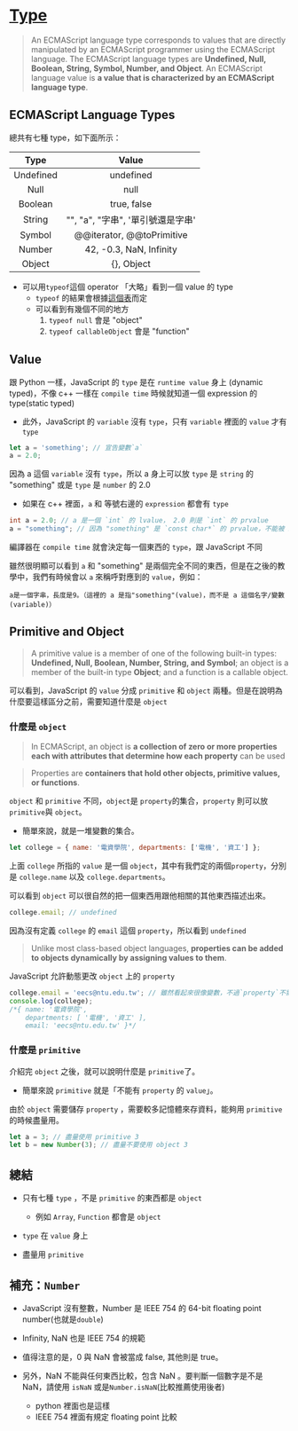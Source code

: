 # [Type](https://www.ecma-international.org/ecma-262/#sec-ecmascript-language-types)

> An ECMAScript language type corresponds to values that are directly manipulated by an ECMAScript programmer using the ECMAScript language. The ECMAScript language types are **Undefined, Null, Boolean, String, Symbol, Number, and Object**. An ECMAScript language value is **a value that is characterized by an ECMAScript language type**.

## ECMAScript Language Types

總共有七種 type，如下面所示：

|   Type    |               Value               |
| :-------: | :-------------------------------: |
| Undefined |             undefined             |
|   Null    |               null                |
|  Boolean  |            true, false            |
|  String   | "", "a", "字串", '單引號還是字串' |
|  Symbol   |     @@iterator, @@toPrimitive     |
|  Number   |      42, -0.3, NaN, Infinity      |
|  Object   |            {}, Object             |

- 可以用`typeof`這個 operator 「大略」看到一個 value 的 type
  - `typeof` 的結果會根據[這個表](https://www.ecma-international.org/ecma-262/#table-35)而定
  - 可以看到有幾個不同的地方
    1. `typeof null` 會是 "object"
    2. `typeof callableObject` 會是 "function"

## Value

跟 Python 一樣，JavaScript 的 `type` 是在 `runtime value` 身上 (dynamic typed)，不像 c++ 一樣在 `compile time` 時候就知道一個 expression 的 type(static typed)

- 此外，JavaScript 的 `variable` 沒有 `type`，只有 `variable` 裡面的 `value` 才有 `type`

```javascript
let a = 'something'; // 宣告變數`a`
a = 2.0;
```

因為 a 這個 `variable` 沒有 `type`，所以 a 身上可以放 `type` 是 `string` 的 "something" 或是 `type` 是 `number` 的 2.0

- 如果在 c++ 裡面，`a` 和 等號右邊的 `expression` 都會有 `type`

```cpp
int a = 2.0; // a 是一個 `int` 的 lvalue， 2.0 則是 `int` 的 prvalue
a = "something"; // 因為 "something" 是 `const char*` 的 prvalue，不能被 implicit convert 成 `int`，所以會有 compile error
```

編譯器在 `compile time` 就會決定每一個東西的 `type`，跟 JavaScript 不同

雖然很明顯可以看到 `a` 和 "something" 是兩個完全不同的東西，但是在之後的教學中，我們有時候會以 `a` 來稱呼對應到的 `value`，例如：

```
a是一個字串，長度是9。（這裡的 a 是指"something"(value)，而不是 a 這個名字/變數(variable)）
```

## Primitive and Object

> A primitive value is a member of one of the following built-in types: **Undefined, Null, Boolean, Number, String, and Symbol**; an object is a member of the built-in type **Object**; and a function is a callable object.

可以看到，JavaScript 的 `value` 分成 `primitive` 和 `object` 兩種。但是在說明為什麼要這樣區分之前，需要知道什麼是 `object`

### 什麼是 `object`

> In ECMAScript, an object is **a collection of zero or more properties each with attributes that determine how each property** can be used

> Properties are **containers that hold other objects, primitive values, or functions**.

`object` 和 `primitive` 不同，`object`是 `property`的集合，`property` 則可以放 `primitive`與 `object`。

- 簡單來說，就是一堆變數的集合。

```javascript
let college = { name: '電資學院', departments: ['電機', '資工'] };
```

上面 `college` 所指的 `value` 是一個 `object`，其中有我們定的兩個`property`，分別是 `college.name` 以及 `college.departments`。

可以看到 `object` 可以很自然的把一個東西用跟他相關的其他東西描述出來。

```javascript
college.email; // undefined
```

因為沒有定義 `college` 的 `email` 這個 `property`，所以看到 `undefined`

> Unlike most class-based object languages, **properties can be added to objects dynamically by assigning values to them**.

JavaScript 允許動態更改 `object` 上的 `property`

```javascript
college.email = 'eecs@ntu.edu.tw'; // 雖然看起來很像變數，不過`property`不需要宣告
console.log(college);
/*{ name: '電資學院',
    departments: [ '電機', '資工' ],
    email: 'eecs@ntu.edu.tw' }*/
```

### 什麼是 `primitive`

介紹完 `object` 之後，就可以說明什麼是 `primitive`了。

- 簡單來說 `primitive` 就是「不能有 `property` 的 `value`」。

由於 `object` 需要儲存 `property` ，需要較多記憶體來存資料，能夠用 `primitive` 的時候盡量用。

```javascript
let a = 3; // 盡量使用 primitive 3
let b = new Number(3); // 盡量不要使用 object 3
```

## 總結

- 只有七種 `type` ，不是 `primitive` 的東西都是 `object`

  - 例如 `Array`, `Function` 都會是 `object`

- `type` 在 `value` 身上

- 盡量用 `primitive`

## 補充：`Number`

- JavaScript 沒有整數，Number 是 IEEE 754 的 64-bit floating point number(也就是`double`)

- Infinity, NaN 也是 IEEE 754 的規範

- 值得注意的是，0 與 NaN 會被當成 false, 其他則是 true。

- 另外，NaN 不能與任何東西比較，包含 NaN 。要判斷一個數字是不是 NaN，請使用 `isNaN` 或是`Number.isNaN`(比較推薦使用後者)
  - python 裡面也是這樣
  - IEEE 754 裡面有規定 floating point 比較
